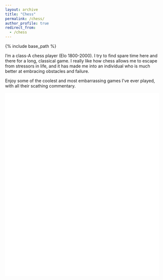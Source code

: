 ```yaml
---
layout: archive
title: "Chess"
permalink: /chess/
author_profile: true
redirect_from:
  - /chess
---
```


{% include base_path %}

I’m a class-A chess player (Elo 1800-2000). I try to find spare time here and there for a long, classical game. I really like how chess allows me to escape from stressors in life, and it has made me into an individual who is much better at embracing obstacles and failure.

Enjoy some of the coolest and most embarrassing games I’ve ever played, with all their scathing commentary.

<iframe id="9835445" allowtransparency="true" frameborder="0" style="width:100%;border:none;" src="//www.chess.com/emboard?id=9835445"></iframe><script>window.addEventListener("message",e=>{e['data']&&"9835445"===e['data']['id']&&document.getElementById(`${e['data']['id']}`)&&(document.getElementById(`${e['data']['id']}`).style.height=`${e['data']['frameHeight']+30}px`)});</script>

<iframe id="9835437" allowtransparency="true" frameborder="0" style="width:100%;border:none;" src="//www.chess.com/emboard?id=9835437"></iframe><script>window.addEventListener("message",e=>{e['data']&&"9835437"===e['data']['id']&&document.getElementById(`${e['data']['id']}`)&&(document.getElementById(`${e['data']['id']}`).style.height=`${e['data']['frameHeight']+30}px`)});</script>

<iframe id="9835431" allowtransparency="true" frameborder="0" style="width:100%;border:none;" src="//www.chess.com/emboard?id=9835431"></iframe><script>window.addEventListener("message",e=>{e['data']&&"9835431"===e['data']['id']&&document.getElementById(`${e['data']['id']}`)&&(document.getElementById(`${e['data']['id']}`).style.height=`${e['data']['frameHeight']+30}px`)});</script>

<iframe id="9835425" allowtransparency="true" frameborder="0" style="width:100%;border:none;" src="//www.chess.com/emboard?id=9835425"></iframe><script>window.addEventListener("message",e=>{e['data']&&"9835425"===e['data']['id']&&document.getElementById(`${e['data']['id']}`)&&(document.getElementById(`${e['data']['id']}`).style.height=`${e['data']['frameHeight']+30}px`)});</script>